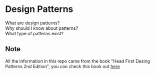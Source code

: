 # Design Patterns
What are design patterns?  
Why should I know about patterns?  
What type of patterns exist?

## Note
All the information in this repo came from the book "Head First Desing Patterns 2nd Edition", you can check this book out [here](https://learning.oreilly.com/library/view/head-first-design/9781492077992/)
